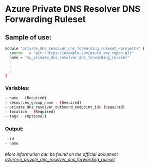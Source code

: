 # Azure Private DNS Resolver DNS Forwarding Ruleset

## Sample of use:

```bash
module "private_dns_resolver_dns_forwarding_ruleset_<project>" {
  source   = "git::https://example.com/azure_<my_repo>.git"
  name = "my_private_dns_resolver_dns_forwarding_ruleset"
  .
  .
  .
}
```

### Variables:

```bash
- name - (Required)
- resources_group_name - (Required)
- private_dns_resolver_outbound_endpoint_ids (Required)
- location - (Required)
- tags - (Optional)
```

### Output:

```bash
- id
- name
```

###### More information can be found on the official document [azurerm_private_dns_resolver_dns_forwarding_ruleset](https://registry.terraform.io/providers/hashicorp/azurerm/latest/docs/resources/private_dns_resolver_dns_forwarding_ruleset)